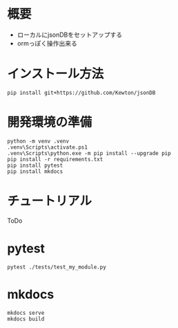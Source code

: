 # 概要
- ローカルにjsonDBをセットアップする
- ormっぽく操作出来る

# インストール方法
```
pip install git+https://github.com/Kewton/jsonDB
```

# 開発環境の準備
```
python -m venv .venv
.venv\Scripts\activate.ps1
.venv\Scripts\python.exe -m pip install --upgrade pip
pip install -r requirements.txt
pip install pytest
pip install mkdocs
```

# チュートリアル
ToDo

# pytest
```
pytest ./tests/test_my_module.py
```

# mkdocs
```
mkdocs serve
mkdocs build
```